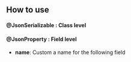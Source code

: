 ## How to use
#### @JsonSerializable : Class level
#### @JsonProperty     : Field level
* **name**: Custom a name for the following field

